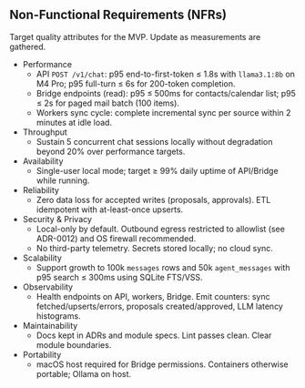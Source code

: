 ## Non-Functional Requirements (NFRs)

Target quality attributes for the MVP. Update as measurements are gathered.

- Performance
  - API `POST /v1/chat`: p95 end-to-first-token ≤ 1.8s with `llama3.1:8b` on M4 Pro; p95 full-turn ≤ 6s for 200-token completion.
  - Bridge endpoints (read): p95 ≤ 500ms for contacts/calendar list; p95 ≤ 2s for paged mail batch (100 items).
  - Workers sync cycle: complete incremental sync per source within 2 minutes at idle load.
- Throughput
  - Sustain 5 concurrent chat sessions locally without degradation beyond 20% over performance targets.
- Availability
  - Single-user local mode; target ≥ 99% daily uptime of API/Bridge while running.
- Reliability
  - Zero data loss for accepted writes (proposals, approvals). ETL idempotent with at-least-once upserts.
- Security & Privacy
  - Local-only by default. Outbound egress restricted to allowlist (see ADR-0012) and OS firewall recommended.
  - No third-party telemetry. Secrets stored locally; no cloud sync.
- Scalability
  - Support growth to 100k `messages` rows and 50k `agent_messages` with p95 search ≤ 300ms using SQLite FTS/VSS.
- Observability
  - Health endpoints on API, workers, Bridge. Emit counters: sync fetched/upserts/errors, proposals created/approved, LLM latency histograms.
- Maintainability
  - Docs kept in ADRs and module specs. Lint passes clean. Clear module boundaries.
- Portability
  - macOS host required for Bridge permissions. Containers otherwise portable; Ollama on host.

